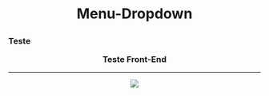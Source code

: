 

#  <p align="center" >   Menu-Dropdown </p>
### Teste <p align="center" > Teste Front-End </p>
-------------------------------------------------

<p align="center">
<img src="http://img.shields.io/static/v1?label=STATUS&message=%20Concluido&color=GREEN&style=for-the-badge"/></p>
